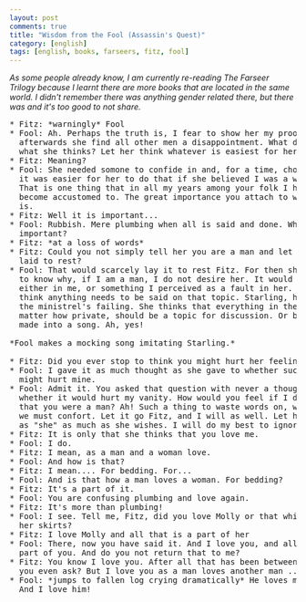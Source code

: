 ```yaml
---
layout: post
comments: true
title: "Wisdom from the Fool (Assassin's Quest)"
category: [english]
tags: [english, books, farseers, fitz, fool]
---
```


*As some people already know, I am currently re-reading The Farseer Trilogy
 because I learnt there are more books that are located in the same world.
 I didn't remember there was anything gender related there, but there was
 and it's too good to not share.*

<pre class="irclog">
* Fitz: *warningly* Fool
* Fool: Ah. Perhaps the truth is, I fear to show her my proof, lest ever
  afterwards she find all other men a disappointment. What does it matter
  what she thinks? Let her think whatever is easiest for her to believe.
* Fitz: Meaning?
* Fool: She needed somone to confide in and, for a time, chose me. Perhaps
  it was easier for her to do that if she believed I was a woman, also.
  That is one thing that in all my years among your folk I have never
  become accustomed to. The great importance you attach to what gender one
  is.
* Fitz: Well it is important...
* Fool: Rubbish. Mere plumbing when all is said and done. Why is it
  important?
* Fitz: *at a loss of words*
* Fitz: Could you not simply tell her you are a man and let the issue be
  laid to rest?
* Fool: That would scarcely lay it to rest Fitz. For then she would need
  to know why, if I am a man, I do not desire her. It would have to be
  either in me, or something I perceived as a fault in her. No. I do not
  think anything needs to be said on that topic. Starling, however, has
  the ministrel's failing. She thinks that everything in the world, no
  matter how private, should be a topic for discussion. Or better yet,
  made into a song. Ah, yes!

*Fool makes a mocking song imitating Starling.*

* Fitz: Did you ever stop to think you might hurt her feelings?
* Fool: I gave it as much thought as she gave to whether such an allegation
  might hurt mine.
* Fool: Admit it. You asked that question with never a thought as to
  whether it would hurt my vanity. How would you feel if I demanded proof
  that you were a man? Ah! Such a thing to waste words on, with all else
  we must confort. Let it go Fitz, and I will as well. Let her refer to me
  as "she" as much as she wishes. I will do my best to ignore it.
* Fitz: It is only that she thinks that you love me.
* Fool: I do.
* Fitz: I mean, as a man and a woman love.
* Fool: And how is that?
* Fitz: I mean.... For bedding. For...
* Fool: And is that how a man loves a woman. For bedding?
* Fitz: It's a part of it.
* Fool: You are confusing plumbing and love again.
* Fitz: It's more than plumbing!
* Fool: I see. Tell me, Fitz, did you love Molly or that which was under
  her skirts?
* Fitz: I love Molly and all that is a part of her
* Fool: There, now you have said it. And I love you, and all that is a
  part of you. And do you not return that to me?
* Fitz: You know I love you. After all that has been between us, how can
  you even ask? But I love you as a man loves another man ...
* Fool: *jumps to fallen log crying dramatically* He loves me, he says!
  And I love him!
</pre>
